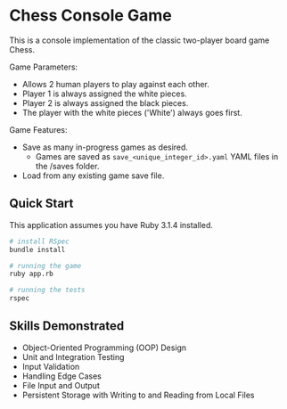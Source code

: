 # Chess Console Game

<!-- ![Gameplay demo of one player winning the game Chess](/assets/chess-demo.gif) -->

This is a console implementation of the classic two-player board game Chess.

Game Parameters:

- Allows 2 human players to play against each other.
- Player 1 is always assigned the white pieces.
- Player 2 is always assigned the black pieces.
- The player with the white pieces ('White') always goes first.
<!-- - TODO: Allow the human player to play against a computer player. -->

Game Features:

- Save as many in-progress games as desired.
  - Games are saved as `save_<unique_integer_id>.yaml` YAML files in the /saves folder.
- Load from any existing game save file.

## Quick Start

This application assumes you have Ruby 3.1.4 installed.

```bash
# install RSpec
bundle install

# running the game
ruby app.rb

# running the tests
rspec
```

## Skills Demonstrated

- Object-Oriented Programming (OOP) Design
- Unit and Integration Testing
- Input Validation
- Handling Edge Cases
- File Input and Output
- Persistent Storage with Writing to and Reading from Local Files
